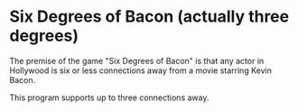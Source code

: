 # Six Degrees of Bacon (actually three degrees)
The premise of the game "Six Degrees of Bacon" is that any actor in Hollywood is six or less connections away from a movie starring Kevin Bacon. 

This program supports up to three connections away.
